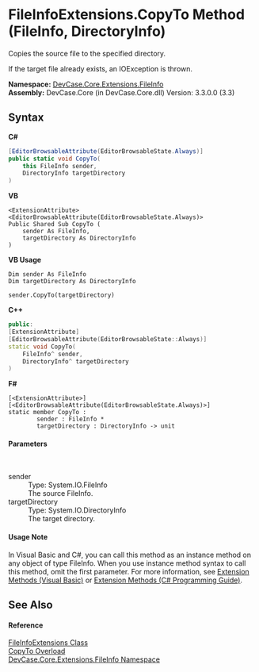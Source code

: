 # FileInfoExtensions.CopyTo Method (FileInfo, DirectoryInfo)
 

Copies the source file to the specified directory. 

 If the target file already exists, an IOException is thrown.

**Namespace:**&nbsp;<a href="N_DevCase_Core_Extensions_FileInfo">DevCase.Core.Extensions.FileInfo</a><br />**Assembly:**&nbsp;DevCase.Core (in DevCase.Core.dll) Version: 3.3.0.0 (3.3)

## Syntax

**C#**<br />
``` C#
[EditorBrowsableAttribute(EditorBrowsableState.Always)]
public static void CopyTo(
	this FileInfo sender,
	DirectoryInfo targetDirectory
)
```

**VB**<br />
``` VB
<ExtensionAttribute>
<EditorBrowsableAttribute(EditorBrowsableState.Always)>
Public Shared Sub CopyTo ( 
	sender As FileInfo,
	targetDirectory As DirectoryInfo
)
```

**VB Usage**<br />
``` VB Usage
Dim sender As FileInfo
Dim targetDirectory As DirectoryInfo

sender.CopyTo(targetDirectory)
```

**C++**<br />
``` C++
public:
[ExtensionAttribute]
[EditorBrowsableAttribute(EditorBrowsableState::Always)]
static void CopyTo(
	FileInfo^ sender, 
	DirectoryInfo^ targetDirectory
)
```

**F#**<br />
``` F#
[<ExtensionAttribute>]
[<EditorBrowsableAttribute(EditorBrowsableState.Always)>]
static member CopyTo : 
        sender : FileInfo * 
        targetDirectory : DirectoryInfo -> unit 

```


#### Parameters
&nbsp;<dl><dt>sender</dt><dd>Type: System.IO.FileInfo<br />The source FileInfo.</dd><dt>targetDirectory</dt><dd>Type: System.IO.DirectoryInfo<br />The target directory.</dd></dl>

#### Usage Note
In Visual Basic and C#, you can call this method as an instance method on any object of type FileInfo. When you use instance method syntax to call this method, omit the first parameter. For more information, see <a href="https://docs.microsoft.com/dotnet/visual-basic/programming-guide/language-features/procedures/extension-methods">Extension Methods (Visual Basic)</a> or <a href="https://docs.microsoft.com/dotnet/csharp/programming-guide/classes-and-structs/extension-methods">Extension Methods (C# Programming Guide)</a>.

## See Also


#### Reference
<a href="T_DevCase_Core_Extensions_FileInfo_FileInfoExtensions">FileInfoExtensions Class</a><br /><a href="Overload_DevCase_Core_Extensions_FileInfo_FileInfoExtensions_CopyTo">CopyTo Overload</a><br /><a href="N_DevCase_Core_Extensions_FileInfo">DevCase.Core.Extensions.FileInfo Namespace</a><br />